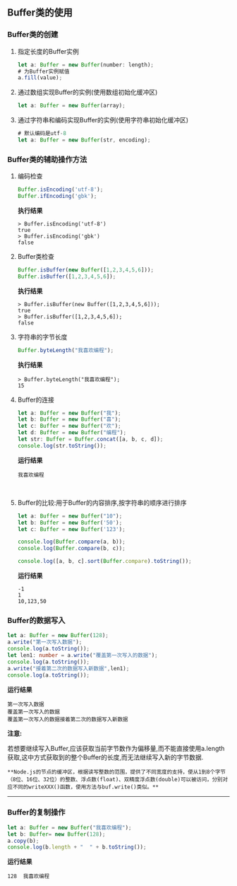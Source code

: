 ## Buffer类的使用

### Buffer类的创建

1. 指定长度的Buffer实例

   ```typescript
   let a: Buffer = new Buffer(number: length);
   # 为Buffer实例赋值
   a.fill(value);
   ```

2. 通过数组实现Buffer的实例(使用数组初始化缓冲区)

   ```typescript
   let a: Buffer = new Buffer(array);
   ```

3. 通过字符串和编码实现Buffer的实例(使用字符串初始化缓冲区)

   ```typescript
   # 默认编码是utf-8
   let a: Buffer = new Buffer(str, encoding);
   ```

### Buffer类的辅助操作方法

1. 编码检查

   ```typescript
   Buffer.isEncoding('utf-8');
   Buffer.ifEncoding('gbk');
   ```

   **执行结果**

   ```
   > Buffer.isEncoding('utf-8')
   true
   > Buffer.isEncoding('gbk')
   false
   ```

2. Buffer类检查

   ```typescript
   Buffer.isBuffer(new Buffer([1,2,3,4,5,6]));
   Buffer.isBuffer([1,2,3,4,5,6]);
   ```

   **执行结果**

   ```
   > Buffer.isBuffer(new Buffer([1,2,3,4,5,6]));
   true
   > Buffer.isBuffer([1,2,3,4,5,6]);
   false
   ```

3. 字符串的字节长度

   ```typescript
   Buffer.byteLength("我喜欢编程");	
   ```

   **执行结果**

   ```
   > Buffer.byteLength("我喜欢编程");
   15
   ```

4. Buffer的连接

   ```typescript
   let a: Buffer = new Buffer("我");
   let b: Buffer = new Buffer("喜");
   let c: Buffer = new Buffer("欢");
   let d: Buffer = new Buffer("编程");
   let str: Buffer = Buffer.concat([a, b, c, d]);
   console.log(str.toString());
   ```

   **运行结果**

   ```
   我喜欢编程
   ```

   ​

5. Buffer的比较:用于Buffer的内容排序,按字符串的顺序进行排序

   ```typescript
   let a: Buffer = new Buffer("10");
   let b: Buffer = new Buffer('50');
   let c: Buffer = new Buffer('123');

   console.log(Buffer.compare(a, b));
   console.log(Buffer.compare(b, c));

   console.log([a, b, c].sort(Buffer.compare).toString());
   ```

   **运行结果**

   ```
   -1
   1
   10,123,50
   ```

### Buffer的数据写入

```typescript
let a: Buffer = new Buffer(128);
a.write("第一次写入数据");
console.log(a.toString());
let len1: number = a.write("覆盖第一次写入的数据");
console.log(a.toString());
a.write("接着第二次的数据写入新数据",len1);
console.log(a.toString());
```

**运行结果**

```
第一次写入数据
覆盖第一次写入的数据
覆盖第一次写入的数据接着第二次的数据写入新数据
```

**注意:**

若想要继续写入Buffer,应该获取当前字节数作为偏移量,而不能直接使用a.length获取,这中方式获取到的整个Buffer的长度,而无法继续写入新的字节数据.

 	**Node.js的节点的缓冲区，根据读写整数的范围，提供了不同宽度的支持，使从1到8个字节（8位、16位、32位）的整数、浮点数(float)、双精度浮点数(double)可以被访问，分别对应不同的writeXXX()函数，使用方法与buf.write()类似。**

------



### Buffer的复制操作

```typescript
let a: Buffer = new Buffer("我喜欢编程");
let b: Buffer= new Buffer(128);
a.copy(b);
console.log(b.length + "  " + b.toString());
```

**运行结果**

```
128  我喜欢编程
```

